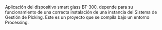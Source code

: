 
Aplicación del dispositivo smart glass BT-300, depende para su funcionamiento de una correcta instalación de una instancia del Sistema de Gestión de Picking.
Este es un proyecto que se compila bajo un entorno Processing.
